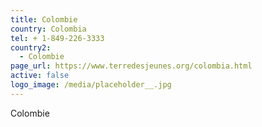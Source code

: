 ```yaml
---
title: Colombie
country: Colombia
tel: + 1-849-226-3333
country2:
  - Colombie
page_url: https://www.terredesjeunes.org/colombia.html
active: false
logo_image: /media/placeholder__.jpg
---
```

Colombie

